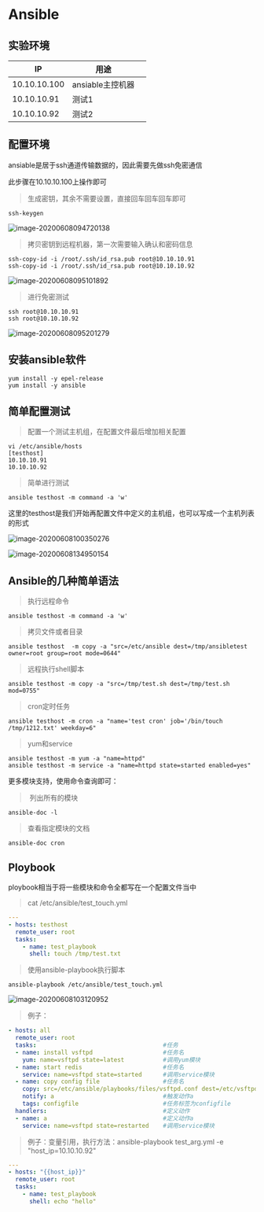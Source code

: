 # Ansible





## 实验环境

| IP           | 用途             |      |
| ------------ | ---------------- | ---- |
| 10.10.10.100 | ansiable主控机器 |      |
| 10.10.10.91  | 测试1            |      |
| 10.10.10.92  | 测试2            |      |



## 配置环境

ansiable是居于ssh通道传输数据的，因此需要先做ssh免密通信

此步骤在10.10.10.100上操作即可

> 生成密钥，其余不需要设置，直接回车回车回车即可

```
ssh-keygen
```

![image-20200608094720138](images/image-20200608094720138.png)



> 拷贝密钥到远程机器，第一次需要输入确认和密码信息

```
ssh-copy-id -i /root/.ssh/id_rsa.pub root@10.10.10.91
ssh-copy-id -i /root/.ssh/id_rsa.pub root@10.10.10.92
```

![image-20200608095101892](images/image-20200608095101892.png)



> 进行免密测试

```
ssh root@10.10.10.91
ssh root@10.10.10.92
```



![image-20200608095201279](images/image-20200608095201279.png)



## 安装ansible软件

```
yum install -y epel-release
yum install -y ansible
```



## 简单配置测试

> 配置一个测试主机组，在配置文件最后增加相关配置

```
vi /etc/ansible/hosts
[testhost]
10.10.10.91
10.10.10.92
```



> 简单进行测试

```
ansible testhost -m command -a 'w'
```

这里的testhost是我们开始再配置文件中定义的主机组，也可以写成一个主机列表的形式

![image-20200608100350276](images/image-20200608100350276.png)

![image-20200608134950154](images/image-20200608134950154.png)

## Ansible的几种简单语法

> 执行远程命令

```
ansible testhost -m command -a 'w'
```

> 拷贝文件或者目录

```
ansible testhost  -m copy -a "src=/etc/ansible dest=/tmp/ansibletest owner=root group=root mode=0644"
```

> 远程执行shell脚本

```
ansible testhost -m copy -a "src=/tmp/test.sh dest=/tmp/test.sh mod=0755"
```

>cron定时任务

```
ansible testhost -m cron -a "name='test cron' job='/bin/touch /tmp/1212.txt' weekday=6"
```

> yum和service

```
ansible testhost -m yum -a "name=httpd"
ansible testhost -m service -a "name=httpd state=started enabled=yes"
```

更多模块支持，使用命令查询即可：

> ​    列出所有的模块

```
ansible-doc -l
```

>  查看指定模块的文档

```
ansible-doc cron 
```



## Ploybook

ploybook相当于将一些模块和命令全都写在一个配置文件当中

>  cat /etc/ansible/test_touch.yml

```yml
---
- hosts: testhost
  remote_user: root
  tasks:
    - name: test_playbook
      shell: touch /tmp/test.txt
```

> 使用ansible-playbook执行脚本

```
ansible-playbook /etc/ansible/test_touch.yml
```

![image-20200608103120952](images/image-20200608103120952.png)



> 例子：

```yml
- hosts: all
  remote_user: root
  tasks:                                    #任务
  - name: install vsftpd                    #任务名
    yum: name=vsftpd state=latest           #调用yum模块
  - name: start redis                       #任务名
    service: name=vsftpd state=started      #调用service模块
  - name: copy config file                  #任务名
    copy: src=/etc/ansible/playbooks/files/vsftpd.conf dest=/etc/vsftpd/vsftpd.conf     #调用copy模块
    notify: a                               #触发动作a
    tags: configfile                        #任务标签为configfile
  handlers:                                 #定义动作
  - name: a                                 #定义动作a
    service: name=vsftpd state=restarted    #调用service模块
```



> 例子：变量引用，执行方法：ansible-playbook test_arg.yml -e "host_ip=10.10.10.92"

```yml
---
- hosts: "{{host_ip}}"
  remote_user: root
  tasks:
    - name: test_playbook
      shell: echo "hello"
```

